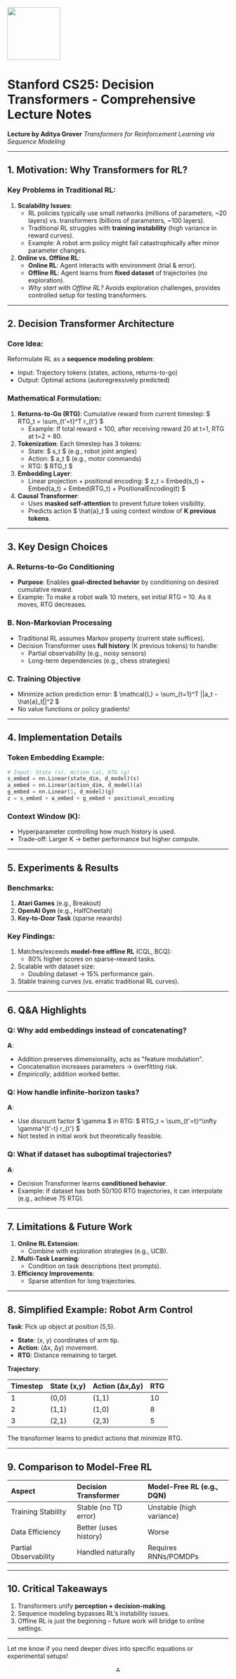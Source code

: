 <img src="https://r2cdn.perplexity.ai/pplx-full-logo-primary-dark%402x.png" class="logo" width="120"/>

# Stanford CS25: Decision Transformers - Comprehensive Lecture Notes

**Lecture by Aditya Grover**
*Transformers for Reinforcement Learning via Sequence Modeling*

---

## 1. **Motivation: Why Transformers for RL?**

### Key Problems in Traditional RL:

1. **Scalability Issues**:
    - RL policies typically use small networks (millions of parameters, ~20 layers) vs. transformers (billions of parameters, ~100 layers).
    - Traditional RL struggles with **training instability** (high variance in reward curves).
    - Example: A robot arm policy might fail catastrophically after minor parameter changes.
2. **Online vs. Offline RL**:
    - **Online RL**: Agent interacts with environment (trial \& error).
    - **Offline RL**: Agent learns from **fixed dataset** of trajectories (no exploration).
    - *Why start with Offline RL?* Avoids exploration challenges, provides controlled setup for testing transformers.

---

## 2. **Decision Transformer Architecture**

### Core Idea:

Reformulate RL as a **sequence modeling problem**:

- Input: Trajectory tokens (states, actions, returns-to-go)
- Output: Optimal actions (autoregressively predicted)


### Mathematical Formulation:

1. **Returns-to-Go (RTG)**: Cumulative reward from current timestep:
\$ RTG_t = \sum_{t'=t}^T r_{t'} \$
    - Example: If total reward = 100, after receiving reward 20 at t=1, RTG at t=2 = 80.
2. **Tokenization**:
Each timestep has 3 tokens:
    - State: \$ s_t \$ (e.g., robot joint angles)
    - Action: \$ a_t \$ (e.g., motor commands)
    - RTG: \$ RTG_t \$
3. **Embedding Layer**:
    - Linear projection + positional encoding:
\$ z_t = Embed(s_t) + Embed(a_t) + Embed(RTG_t) + PositionalEncoding(t) \$
4. **Causal Transformer**:
    - Uses **masked self-attention** to prevent future token visibility.
    - Predicts action \$ \hat{a}_t \$ using context window of **K previous tokens**.

---

## 3. **Key Design Choices**

### A. Returns-to-Go Conditioning

- **Purpose**: Enables **goal-directed behavior** by conditioning on desired cumulative reward.
- Example: To make a robot walk 10 meters, set initial RTG = 10. As it moves, RTG decreases.


### B. Non-Markovian Processing

- Traditional RL assumes Markov property (current state suffices).
- Decision Transformer uses **full history** (K previous tokens) to handle:
    - Partial observability (e.g., noisy sensors)
    - Long-term dependencies (e.g., chess strategies)


### C. Training Objective

- Minimize action prediction error:
\$ \mathcal{L} = \sum_{t=1}^T ||a_t - \hat{a}_t||^2 \$
- No value functions or policy gradients!

---

## 4. **Implementation Details**

### Token Embedding Example:

```python  
# Input: State (s), Action (a), RTG (g)  
s_embed = nn.Linear(state_dim, d_model)(s)  
a_embed = nn.Linear(action_dim, d_model)(a)  
g_embed = nn.Linear(1, d_model)(g)  
z = s_embed + a_embed + g_embed + positional_encoding  
```


### Context Window (K):

- Hyperparameter controlling how much history is used.
- Trade-off: Larger K → better performance but higher compute.

---

## 5. **Experiments \& Results**

### Benchmarks:

1. **Atari Games** (e.g., Breakout)
2. **OpenAI Gym** (e.g., HalfCheetah)
3. **Key-to-Door Task** (sparse rewards)

### Key Findings:

1. Matches/exceeds **model-free offline RL** (CQL, BCQ):
    - 80% higher scores on sparse-reward tasks.
2. Scalable with dataset size:
    - Doubling dataset → 15% performance gain.
3. Stable training curves (vs. erratic traditional RL curves).

---

## 6. **Q\&A Highlights**

### Q: Why add embeddings instead of concatenating?

**A**:

- Addition preserves dimensionality, acts as "feature modulation".
- Concatenation increases parameters → overfitting risk.
- *Empirically*, addition worked better.


### Q: How handle infinite-horizon tasks?

**A**:

- Use discount factor \$ \gamma \$ in RTG:
\$ RTG_t = \sum_{t'=t}^\infty \gamma^{t'-t} r_{t'} \$
- Not tested in initial work but theoretically feasible.


### Q: What if dataset has suboptimal trajectories?

**A**:

- Decision Transformer learns **conditioned behavior**.
- Example: If dataset has both 50/100 RTG trajectories, it can interpolate (e.g., achieve 75 RTG).

---

## 7. **Limitations \& Future Work**

1. **Online RL Extension**:
    - Combine with exploration strategies (e.g., UCB).
2. **Multi-Task Learning**:
    - Condition on task descriptions (text prompts).
3. **Efficiency Improvements**:
    - Sparse attention for long trajectories.

---

## 8. **Simplified Example: Robot Arm Control**

**Task**: Pick up object at position (5,5).

- **State**: (x, y) coordinates of arm tip.
- **Action**: (Δx, Δy) movement.
- **RTG**: Distance remaining to target.

**Trajectory**:


| Timestep | State (x,y) | Action (Δx,Δy) | RTG |
| :-- | :-- | :-- | :-- |
| 1 | (0,0) | (1,1) | 10 |
| 2 | (1,1) | (1,0) | 8 |
| 3 | (2,1) | (2,3) | 5 |

The transformer learns to predict actions that minimize RTG.

---

## 9. **Comparison to Model-Free RL**

| Aspect | Decision Transformer | Model-Free RL (e.g., DQN) |
| :-- | :-- | :-- |
| Training Stability | Stable (no TD error) | Unstable (high variance) |
| Data Efficiency | Better (uses history) | Worse |
| Partial Observability | Handled naturally | Requires RNNs/POMDPs |

---

## 10. **Critical Takeaways**

1. Transformers unify **perception + decision-making**.
2. Sequence modeling bypasses RL’s instability issues.
3. Offline RL is just the beginning – future work will bridge to online settings.

---

Let me know if you need deeper dives into specific equations or experimental setups!

<div style="text-align: center">⁂</div>

[^1]: https://www.youtube.com/watch?v=w4Bw8WYL8Ps\&list=PLoROMvodv4rNiJRchCzutFw5ItR_Z27CM\&index=4

